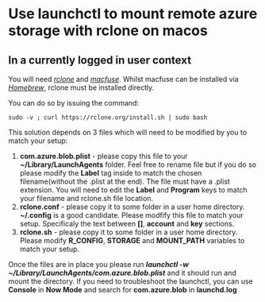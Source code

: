 # Use launchctl to mount remote azure storage with rclone on macos
## In a currently logged in user context

You will need *[rclone](https://rclone.org)* and *[macfuse](https://osxfuse.github.io/)*. Whilst macfuse can be installed via *[Homebrew](https://brew.sh)*, rclone must be installed directly. 

You can do so by issuing the command: 

`sudo -v ; curl https://rclone.org/install.sh | sudo bash`

This solution depends on 3 files which will need to be modified by you to match your setup: 

1. **com.azure.blob.plist** - please copy this file to your **~/Library/LaunchAgents** folder. Feel free to rename file but if you do so please modify the **Label** tag inside to match the chosen filename(without the .plist at the end). The file must have a .plist extension. You will need to edit the **Label** and **Program** keys to match your filename and rclone.sh file location.
2. **rclone.conf** - please copy it to some folder in a user home directory. **~/.config** is a good candidate. Please modfify this file to match your setup. Specificaly the text between **[]**, **account** and **key** sections. 
3. **rclone.sh** - please copy it to some folder in a user home directory. Please modify **R_CONFIG**, **STORAGE** and **MOUNT_PATH** variables to match your setup. 

Once the files are in place you please run ***launchctl -w ~/Library/LaunchAgents/com.azure.blob.plist*** and it should run and mount the directory. 
If you need to troubleshoot the launchctl, you can use **Console** in **Now Mode** and search for **com.azure.blob** in **launchd.log**


